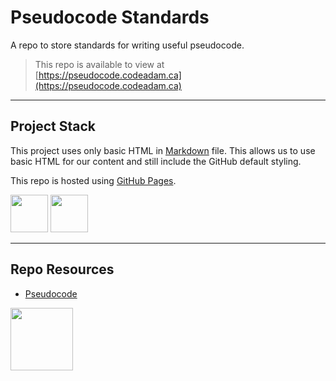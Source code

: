 # Pseudocode Standards

A repo to store standards for writing useful pseudocode.

> This repo is available to view at  
> [https://pseudocode.codeadam.ca](https://pseudocode.codeadam.ca)

---

## Project Stack

This project uses only basic HTML in [Markdown](https://www.markdownguide.org/) file. This allows us to use basic HTML for our content and still include the GitHub default styling.

This repo is hosted using [GitHub Pages](https://pages.github.com/).

<img src="https://console.codeadam.ca/api/image/github" width="60"> <img src="https://console.codeadam.ca/api/image/html" width="60">

---

## Repo Resources

- [Pseudocode](https://pseudocode.codeadam.ca)

<a href="https://codeadam.ca">
<img src="https://codeadam.ca/images/code-block.png" width="100">
</a>
